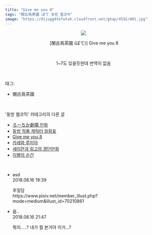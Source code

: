 ```yaml
---
title: "Give me you 8"
tags: "閑古鳥茶園 ぽて 동방_웹코믹"
image: "https://d1jugg4tefwtah.cloudfront.net/ghap/4592/001.jpg"
---
```

<div class="article">
<p style="text-align: center; clear: none; float: none;"><img src="{{ site.imgserver11 }}/ghap/4592/001.jpg"/></p>
<p style="text-align: center; clear: none; float: none;"> [閑古鳥茶園 (ぽて)] Give me you 8</p>
<p style="text-align: center; clear: none; float: none;"><br/></p>
<p style="text-align: center; clear: none; float: none;">1~7도 있을듯한데 번역이 없음</p>
</div><br/>
<div class="tagTrail">
<p>태그: </p>
<ul>
<li>閑古鳥茶園</li>
</ul>
</div><br/>
<div class="another">
<p>'동방 웹코믹' 카테고리의 다른 글</p>
<ul>
<li><a href="/ghap_4596">ろーちか劇場 만화</a></li>
<li><a href="/ghap_4594">동방 작품 캐릭터 일람표</a></li>
<li><a href="/ghap_4592">Give me you 8</a></li>
<li><a href="/ghap_4586">카레와 루미아</a></li>
<li><a href="/ghap_4569">세이란과 링고의 경단만화</a></li>
<li><a href="/ghap_4561">이별의 순간</a></li>
</ul>
</div><br/>
<div class="cb_module cb_fluid">
<div class="cb_wrt cb_profile">
<div class="comment">
<ul>
<li class="cb_thumb_off" id="comment15310265">
<div class="cb_comment_area">
<div class="cb_info_area">
<div class="cb_section">
<span class="cb_nick_name">asd</span>
</div>
<div class="cb_section">
<span class="cb_date">2018.08.16 19:39 </span>
</div>
</div>
<div class="cb_dsc_comment">
<p class="cb_dsc">
											후일담<br/>
https://www.pixiv.net/member_illust.php?mode=medium&amp;illust_id=70210861
										</p>
</div>
</div></li>
<li class="cb_thumb_off" id="comment15310347">
<div class="cb_comment_area">
<div class="cb_info_area">
<div class="cb_section">
<span class="cb_nick_name">음..</span>
</div>
<div class="cb_section">
<span class="cb_date">2018.08.16 21:47 </span>
</div>
</div>
<div class="cb_dsc_comment">
<p class="cb_dsc">
											뭐지.....? 내가 뭘 본거야 이거...?
										</p>
</div>
</div></li>
</ul>
</div>
</div><!-- commentList close -->
</div><br/>
